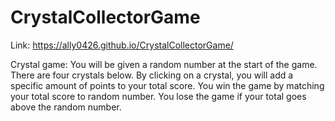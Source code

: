 # CrystalCollectorGame

Link: https://ally0426.github.io/CrystalCollectorGame/

Crystal game: You will be given a random number at the start of the game. 
There are four crystals below. By clicking on a crystal, you will add a specific amount of points to your total score. 
You win the game by matching your total score to random number. 
You lose the game if your total goes above the random number.

